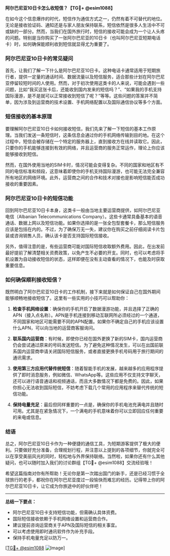 **阿尔巴尼亚10日卡怎么收短信？【TG💪+ @esim1088】**

在如今这个信息爆炸的时代，短信作为通信方式之一，仍然有着不可替代的地位。无论是接收验证码、通知还是与家人朋友保持联系，短信依然是很多人生活中不可或缺的一部分。然而，当我们在国外旅行时，短信的接收可能会成为一个让人头疼的问题。特别是当你购买了一张阿尔巴尼亚的10日卡（也叫阿尔巴尼亚短期电话卡）时，如何确保能顺利收到短信就显得尤为重要了。

### 阿尔巴尼亚10日卡的常见疑问

首先，让我们了解一下什么是阿尔巴尼亚10日卡。这种电话卡通常适用于短期旅行者，提供一定量的通话时间、数据流量以及短信服务，适合那些计划在阿尔巴尼亚停留较短时间的人使用。然而，对于初次使用这类卡的人来说，可能会遇到一些问题，比如“我买这张卡后，还能收到国内发来的短信吗？”、“如果我的手机支持国际漫游，是不是就可以正常接收到短信了呢？”等等。这些问题的答案并不简单，因为涉及到运营商的技术设置、手机网络配置以及国际通信协议等多个方面。

### 短信接收的基本原理

要理解阿尔巴尼亚10日卡如何接收短信，我们先来了解一下短信的基本工作原理。当我们发送一条短信时，这条信息会通过你的手机网络传输到目的地。在这个过程中，短信会被存储在一个特定的服务器上，直到接收方在线并读取它。因此，只要你的手机能够连接到有效的网络，并且运营商的服务正常运作，理论上你应该能够接收到短信。

然而，在国外使用当地的SIM卡时，情况可能会变得复杂。不同的国家和地区有不同的电信标准和频段，这意味着即使你的手机支持国际漫游，也可能无法完全兼容所有地区的网络环境。此外，运营商之间的合作和技术对接也是影响短信能否成功接收的重要因素。

### 阿尔巴尼亚10日卡的短信功能

回到阿尔巴尼亚10日卡本身，这类卡一般由当地主要运营商提供，如阿尔巴尼亚电信（Albanian Telecommunications Company）。这些卡通常具备基本的语音通话、数据上网以及短信功能。如果你选择的是一张全包型套餐卡，那么短信服务应该是包括在内的。不过，为了确保万无一失，建议你在购买之前仔细阅读卡片包装或咨询销售人员，确认该卡是否支持国际短信接收。

另外，值得注意的是，有些运营商可能对国际短信收取额外费用。因此，在出发前最好提前了解清楚相关资费政策，以免产生不必要的开支。同时，也可以考虑将手机设置为自动接收短信的状态，这样即便在没有主动查看的情况下，也能及时获取重要信息。

### 如何确保顺利接收短信？

既然明白了阿尔巴尼亚10日卡的工作机制，接下来就是如何保证自己在国外期间能够顺畅地接收短信了。这里有一些实用的小技巧可以帮助你：

1. **检查手机网络设置**：确保你的手机开启了数据漫游功能，并且选择了正确的APN（接入点名称）。APN是手机连接到移动互联网所必须经过的一个通道，不同国家和地区可能需要不同的APN配置。如果你不确定自己的手机应该设置什么APN，可以向当地的运营商客服询问。

2. **联系国内运营商**：有时候，即使你已经在国外更换了新的SIM卡，国内运营商仍会尝试通过原来的号码发送短信。为了避免这种情况发生，可以在出国前联系国内运营商申请关闭国际短信服务，或者直接更换手机号码用于旅行期间的通讯需求。

3. **使用第三方应用代替传统短信**：随着智能手机的发展，越来越多的应用程序提供了即时消息服务，例如微信、WhatsApp等。这些应用不仅支持文字聊天，还可以进行语音通话和视频通话，而且大多数情况下都是免费的。因此，如果你担心无法收到国际短信，不妨考虑下载几个常用的应用程序来替代传统的短信功能。

4. **保持电量充足**：最后但同样重要的一点是，确保你的手机电池充满电并且随时可用。尤其是在紧急情况下，一个满电的手机意味着你可以立即回应任何重要的来电或信息。

### 结语

总之，阿尔巴尼亚10日卡作为一种便捷的通信工具，为短期游客提供了极大的便利。只要做好充分准备，合理规划行程，并注意以上提到的各项细节，你就完全可以在享受美丽风光的同时，轻松地与外界保持联络。当然啦，如果你还有什么其他疑问，也可以随时加入我们的讨论群组【TG💪+ @esim1088】交流经验哦！

希望这篇指南对你有所帮助！无论你是第一次踏出国门的新手，还是已经习惯于全球旅行的老手，都祝你在阿尔巴尼亚度过一段愉快而难忘的经历。记得带上你的阿尔巴尼亚10日卡，让它成为你旅途中的好伙伴吧！

---

**总结一下要点：**
- 阿尔巴尼亚10日卡支持短信功能，但需确认具体资费。
- 国际短信接收依赖于手机网络设置和运营商合作。
- 建议提前咨询运营商关于APN及国际短信的相关事宜。
- 可以考虑使用即时通讯软件作为补充手段。
- 保持手机电量充足以防万一。

[[TG💪+ @esim1088](https://t.me/s/esim1088) ![Image](https://i.postimg.cc/4NQfJmqS/Snipaste-2025-05-13-00-14-12.png)]